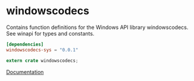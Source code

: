 # windowscodecs #
Contains function definitions for the Windows API library windowscodecs. See winapi for types and constants.

```toml
[dependencies]
windowscodecs-sys = "0.0.1"
```

```rust
extern crate windowscodecs;
```

[Documentation](https://retep998.github.io/doc/winapi/windowscodecs/)
